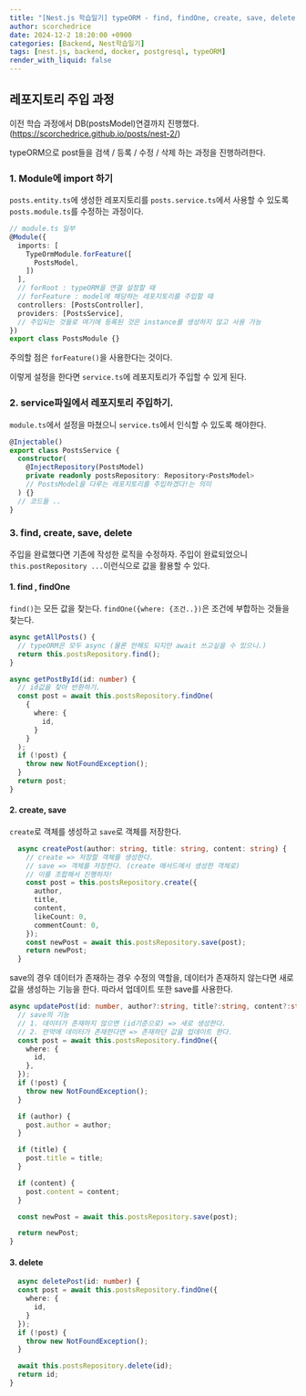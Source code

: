 ```yaml
---
title: "[Nest.js 학습일기] typeORM - find, findOne, create, save, delete"
author: scorchedrice
date: 2024-12-2 18:20:00 +0900
categories: [Backend, Nest학습일기]
tags: [nest.js, backend, docker, postgresql, typeORM]
render_with_liquid: false
---
```


## 레포지토리 주입 과정
이전 학습 과정에서 DB(postsModel)연결까지 진행했다.(https://scorchedrice.github.io/posts/nest-2/) 

typeORM으로 post들을 검색 / 등록 / 수정 / 삭제 하는 과정을 진행하려한다.

### 1. Module에 import 하기
`posts.entity.ts`에 생성한 레포지토리를 `posts.service.ts`에서 사용할 수 있도록 `posts.module.ts`를 수정하는 과정이다.
```ts
// module.ts 일부
@Module({
  imports: [
    TypeOrmModule.forFeature([
      PostsModel,
    ])
  ],
  // forRoot : typeORM을 연결 설정할 때
  // forFeature : model에 해당하는 레포지토리를 주입할 때
  controllers: [PostsController],
  providers: [PostsService],
  // 주입되는 것들로 여기에 등록된 것은 instance를 생성하지 않고 사용 가능
})
export class PostsModule {}
```
주의할 점은 `forFeature()`을 사용한다는 것이다.

이렇게 설정을 한다면 `service.ts`에 레포지토리가 주입할 수 있게 된다.

### 2. service파일에서 레포지토리 주입하기.
`module.ts`에서 설정을 마쳤으니 `service.ts`에서 인식할 수 있도록 해야한다.

```ts
@Injectable()
export class PostsService {
  constructor(
    @InjectRepository(PostsModel)
    private readonly postsRepository: Repository<PostsModel>
    // PostsModel을 다루는 레포지토리를 주입하겠다!는 의미
  ) {}
  // 코드들 ..
}
```

### 3. find, create, save, delete
주입을 완료했다면 기존에 작성한 로직을 수정하자. 주입이 완료되었으니 `this.postRepository ...`이런식으로 값을 활용할 수 있다.

#### 1. find , findOne
`find()`는 모든 값을 찾는다. `findOne({where: {조건..})`은 조건에 부합하는 것들을 찾는다.
```ts
async getAllPosts() {
  // typeORM은 모두 async (물론 안해도 되지만 await 쓰고싶을 수 있으니.)
  return this.postsRepository.find();
}

async getPostById(id: number) {
  // id값을 찾아 반환하기.
  const post = await this.postsRepository.findOne(
    {
      where: {
        id,
      }
    }
  );
  if (!post) {
    throw new NotFoundException();
  }
  return post;
}
```

#### 2. create, save
`create`로 객체를 생성하고 `save`로 객체를 저장한다.
```ts
  async createPost(author: string, title: string, content: string) {
    // create => 저장할 객체를 생성한다.
    // save => 객체를 저장한다. (create 매서드에서 생성한 객체로)
    // 이를 조합해서 진행하자!
    const post = this.postsRepository.create({
      author,
      title,
      content,
      likeCount: 0,
      commentCount: 0,
    });
    const newPost = await this.postsRepository.save(post);
    return newPost;
  }
```
save의 경우 데이터가 존재하는 경우 수정의 역할을, 데이터가 존재하지 않는다면 새로 값을 생성하는 기능을 한다.
따라서 업데이트 또한 save를 사용한다.
```ts
async updatePost(id: number, author?:string, title?:string, content?:string) {
  // save의 기능
  // 1. 데이터가 존재하지 않으면 (id기준으로) => 새로 생성한다.
  // 2. 만약에 데이터가 존재한다면 => 존재하던 값을 업데이트 한다.
  const post = await this.postsRepository.findOne({
    where: {
      id,
    },
  });
  if (!post) {
    throw new NotFoundException();
  }

  if (author) {
    post.author = author;
  }

  if (title) {
    post.title = title;
  }

  if (content) {
    post.content = content;
  }

  const newPost = await this.postsRepository.save(post);

  return newPost;
}
```

#### 3. delete
```ts
  async deletePost(id: number) {
  const post = await this.postsRepository.findOne({
    where: {
      id,
    }
  });
  if (!post) {
    throw new NotFoundException();
  }

  await this.postsRepository.delete(id);
  return id;
}
```
